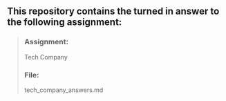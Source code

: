 ## This repository contains the turned in answer to the following assignment:
>### **Assignment:**  
>Tech Company  
>  
>### **File:**  
>tech_company_answers.md  
  
  

